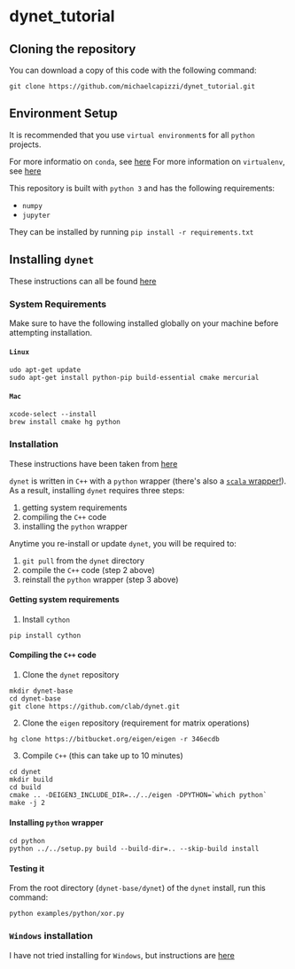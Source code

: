 # dynet_tutorial

## Cloning the repository

You can download a copy of this code with the following command:

```
git clone https://github.com/michaelcapizzi/dynet_tutorial.git
```

## Environment Setup

It is recommended that you use `virtual environment`s for all `python` projects.

For more informatio on `conda`, see [here](https://conda.io/docs/intro.html)
For more information on `virtualenv`, see [here](http://docs.python-guide.org/en/latest/dev/virtualenvs/)

This repository is built with `python 3` and has the following requirements:

 - `numpy`
 - `jupyter`
 
They can be installed by running `pip install -r requirements.txt`

## Installing `dynet`

These instructions can all be found [here](http://dynet.readthedocs.io/en/latest/python.html#)

### System Requirements

Make sure to have the following installed globally on your machine before attempting installation.

#### `Linux`

```
udo apt-get update
sudo apt-get install python-pip build-essential cmake mercurial
```

#### `Mac`

```
xcode-select --install
brew install cmake hg python 
```

### Installation

These instructions have been taken from [here](http://dynet.readthedocs.io/en/latest/python.html#manual-installation)

`dynet` is written in `C++` with a `python` wrapper (there's also a [`scala` wrapper!](https://github.com/clab/dynet/tree/master/contrib/swig)).  
As a result, installing `dynet` requires three steps:

 1. getting system requirements
 2. compiling the `C++` code
 3. installing the `python` wrapper
 
Anytime you re-install or update `dynet`, you will be required to:

  1. `git pull` from the `dynet` directory
  2. compile the `C++` code (step 2 above)
  3. reinstall the `python` wrapper (step 3 above)

#### Getting system requirements

1. Install `cython`

```
pip install cython
```

#### Compiling the `C++` code

1. Clone the `dynet` repository

```
mkdir dynet-base
cd dynet-base
git clone https://github.com/clab/dynet.git
```

2. Clone the `eigen` repository (requirement for matrix operations)

```
hg clone https://bitbucket.org/eigen/eigen -r 346ecdb
```

3. Compile `C++` (this can take up to 10 minutes)

```
cd dynet
mkdir build
cd build
cmake .. -DEIGEN3_INCLUDE_DIR=../../eigen -DPYTHON=`which python`
make -j 2
```

#### Installing `python` wrapper

```
cd python
python ../../setup.py build --build-dir=.. --skip-build install
```

#### Testing it

From the root directory (`dynet-base/dynet`) of the `dynet` install, run this command:
```
python examples/python/xor.py
```

### `Windows` installation

I have not tried installing for `Windows`, but instructions are [here](http://dynet.readthedocs.io/en/latest/python.html#windows-support)